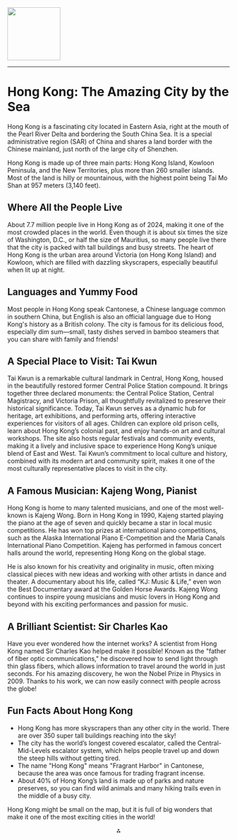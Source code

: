 <img src="https://r2cdn.perplexity.ai/pplx-full-logo-primary-dark%402x.png" class="logo" width="120"/>

---

# Hong Kong: The Amazing City by the Sea

Hong Kong is a fascinating city located in Eastern Asia, right at the mouth of the Pearl River Delta and bordering the South China Sea. It is a special administrative region (SAR) of China and shares a land border with the Chinese mainland, just north of the large city of Shenzhen.

Hong Kong is made up of three main parts: Hong Kong Island, Kowloon Peninsula, and the New Territories, plus more than 260 smaller islands. Most of the land is hilly or mountainous, with the highest point being Tai Mo Shan at 957 meters (3,140 feet).

## Where All the People Live

About 7.7 million people live in Hong Kong as of 2024, making it one of the most crowded places in the world. Even though it is about six times the size of Washington, D.C., or half the size of Mauritius, so many people live there that the city is packed with tall buildings and busy streets. The heart of Hong Kong is the urban area around Victoria (on Hong Kong Island) and Kowloon, which are filled with dazzling skyscrapers, especially beautiful when lit up at night.

## Languages and Yummy Food

Most people in Hong Kong speak Cantonese, a Chinese language common in southern China, but English is also an official language due to Hong Kong's history as a British colony. The city is famous for its delicious food, especially dim sum—small, tasty dishes served in bamboo steamers that you can share with family and friends!

## A Special Place to Visit: Tai Kwun

Tai Kwun is a remarkable cultural landmark in Central, Hong Kong, housed in the beautifully restored former Central Police Station compound. It brings together three declared monuments: the Central Police Station, Central Magistracy, and Victoria Prison, all thoughtfully revitalized to preserve their historical significance. Today, Tai Kwun serves as a dynamic hub for heritage, art exhibitions, and performing arts, offering interactive experiences for visitors of all ages. Children can explore old prison cells, learn about Hong Kong’s colonial past, and enjoy hands-on art and cultural workshops. The site also hosts regular festivals and community events, making it a lively and inclusive space to experience Hong Kong’s unique blend of East and West. Tai Kwun’s commitment to local culture and history, combined with its modern art and community spirit, makes it one of the most culturally representative places to visit in the city.

## A Famous Musician: Kajeng Wong, Pianist

Hong Kong is home to many talented musicians, and one of the most well-known is Kajeng Wong. Born in Hong Kong in 1990, Kajeng started playing the piano at the age of seven and quickly became a star in local music competitions. He has won top prizes at international piano competitions, such as the Alaska International Piano E-Competition and the Maria Canals International Piano Competition. Kajeng has performed in famous concert halls around the world, representing Hong Kong on the global stage.

He is also known for his creativity and originality in music, often mixing classical pieces with new ideas and working with other artists in dance and theater. A documentary about his life, called “KJ: Music \& Life,” even won the Best Documentary award at the Golden Horse Awards. Kajeng Wong continues to inspire young musicians and music lovers in Hong Kong and beyond with his exciting performances and passion for music.

## A Brilliant Scientist: Sir Charles Kao

Have you ever wondered how the internet works? A scientist from Hong Kong named Sir Charles Kao helped make it possible! Known as the "father of fiber optic communications," he discovered how to send light through thin glass fibers, which allows information to travel around the world in just seconds. For his amazing discovery, he won the Nobel Prize in Physics in 2009. Thanks to his work, we can now easily connect with people across the globe!

## Fun Facts About Hong Kong

- Hong Kong has more skyscrapers than any other city in the world. There are over 350 super tall buildings reaching into the sky!
- The city has the world’s longest covered escalator, called the Central-Mid-Levels escalator system, which helps people travel up and down the steep hills without getting tired.
- The name "Hong Kong" means "Fragrant Harbor" in Cantonese, because the area was once famous for trading fragrant incense.
- About 40% of Hong Kong’s land is made up of parks and nature preserves, so you can find wild animals and many hiking trails even in the middle of a busy city.

Hong Kong might be small on the map, but it is full of big wonders that make it one of the most exciting cities in the world!

<div style="text-align: center">⁂</div>

[^1]: https://www.tripadvisor.com/Attractions-g294217-Activities-c47-Hong_Kong.html

[^2]: https://www.introducinghongkong.com/monuments-attractions

[^3]: https://www.cosmohotel.com.hk/shopping-sightseeing/cultural-hong-kong.html

[^4]: https://www.getyourguide.com/hong-kong-l174/landmarks-monuments-tc1146/

[^5]: https://www.agoda.com/travel-guides/china/hong-kong/explore-hong-kongs-famous-landmarks-a-fun-adventure-awaits/

[^6]: https://www.lonelyplanet.com/china/hong-kong/the-peak-northwest-hong-kong-island/attractions/victoria-peak/a/poi-sig/1245445/1323959

[^7]: https://www.discoverhongkong.com/in/explore/arts/hong-kong-palace-museum-showcasing-priceless-treasures.html

[^8]: https://www.introducinghongkong.com/victoria-peak

[^9]: https://www.gokitetours.com/the-famous-architectural-marvels-and-iconic-landmarks-in-hong-kong/

[^10]: https://www.chinadiscovery.com/hong-kong/victoria-peak.html

[^11]: https://expatliving.net/10-must-see-historical-buildings-in-hong-kong/

[^12]: https://www.hk-victoria-peak.com/general-info

[^13]: https://muylindatravels.com/hong-kong-historical-landmarks/

[^14]: https://www.discoverhongkong.com/eng/explore/great-outdoor/wellness/the-peak.html

[^15]: https://www.discoverhongkong.com/ca/explore/attractions/unesco-honoured-cultural-heritage-sites-in-hong-kong.html

[^16]: https://www.discoverhongkong.com/eng/explore/attractions/best-vantage-points-on-peak.html

[^17]: https://www.tripadvisor.ie/Attraction_Review-g294217-d311573-Reviews-Victoria_Peak_The_Peak-Hong_Kong.html

[^18]: https://www.thepeak.com.hk/en/getting-to-the-peak/plan-your-journey

[^19]: https://rachelsruminations.com/victoria-peak-the-top-of-hong-kong/

[^20]: https://thepeak.com.hk

